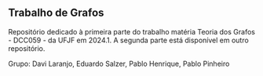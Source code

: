 ## Trabalho de Grafos
Repositório dedicado à primeira parte do trabalho matéria Teoria dos Grafos - DCC059 - da UFJF em 2024.1. A segunda parte está disponível em outro repositório.

Grupo: 
  Davi Laranjo, Eduardo Salzer, Pablo Henrique, Pablo Pinheiro
